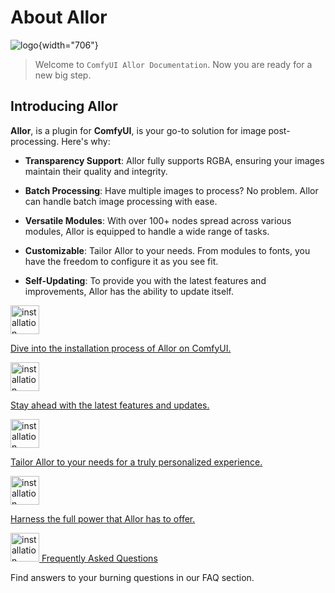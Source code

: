 # About Allor

![logo](documentation.png){width="706"}

> Welcome to `ComfyUI Allor Documentation`. Now you are ready for a new big step.

## Introducing Allor

**Allor**, is a plugin for **ComfyUI**, is your go-to solution for image post-processing. Here's why:

- **Transparency Support**: Allor fully supports RGBA, ensuring your images maintain their quality and integrity.

- **Batch Processing**: Have multiple images to process? No problem. Allor can handle batch image processing with ease.

- **Versatile Modules**: With over 100+ nodes spread across various modules, Allor is equipped to handle a wide range of
  tasks.

- **Customizable**: Tailor Allor to your needs. From modules to fonts, you have the freedom to configure it as you see
  fit.

- **Self-Updating**: To provide you with the latest features and improvements, Allor has the ability to update itself.

<procedure>
  <img src="download.svg" alt="installation" style="block" width="46"/>
  <a href="Installation.md"/>
  <p>Dive into the installation process of Allor on ComfyUI.</p>
</procedure>

<procedure>
  <img src="update.svg" alt="installation" style="block" width="46"/>
  <a href="Updating.md"/>
  <p>Stay ahead with the latest features and updates.</p>
</procedure>

<procedure>
  <img src="tune.svg" alt="installation" style="block" width="46"/>
  <a href="Configuration.md"/>
  <p>Tailor Allor to your needs for a truly personalized experience.</p>
</procedure>

<procedure>
  <img src="palette.svg" alt="installation" style="block" width="46"/>
  <a href="Modules.md"/>
  <p>Harness the full power that Allor has to offer.</p>
</procedure>

<procedure>
  <img src="question.svg" alt="installation" style="block" width="46"/>
  <a href="FAQ.md">Frequently Asked Questions</a>
  <p>Find answers to your burning questions in our FAQ section.</p>
</procedure>
